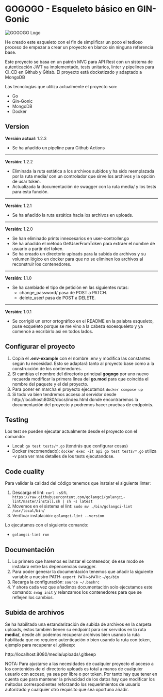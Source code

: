 # GOGOGO - Esqueleto básico en GIN-Gonic

![GOGOGO Logo](https://repository-images.githubusercontent.com/911583758/38c0ddef-c0db-4602-a884-3820990e67fe)

He creado este esqueleto con el fin de simplificar un poco el tedioso proceso de empezar a crear un proyecto en blanco sin ninguna referencia base. 

Este proyecto se basa en un patrón MVC para API Rest con un sistema de autenticación JWT ya implementado, tests unitarios, linter y pipelines para CI_CD en Github y Gitlab. El proyecto está docketizado y adaptado a MongoDB

Las tecnologías que utiliza actualmente el proyecto son:

- Go
- Gin-Gonic
- MongoDB
- Docker

## Version

**Versión actual**: 1.2.3

* Se ha añadido un pipeline para Github Actions

---

**Versión**: 1.2.2

* Eliminada la ruta estática a los archivos subidos y ha sido reemplazada por la ruta media/ con un controlador que sirve los archivos y la opción de usar token.
* Actualizada la documentación de swagger con la ruta media/ y los tests para esta función.

---

**Versión**: 1.2.1

* Se ha añadido la ruta estática hacia los archivos en uploads.

---

**Versión**: 1.2.0

* Se han eliminado prints innecesarios en user-controller.go
* Se ha añadido el método GetUserFromToken para extraer el nombre de usuario a partir del token.
* Se ha creado un directorio uploads para la subida de archivos y su volumen lógico en docker para que no se eliminen los archivos al reconstruir los contenedores.

---

**Versión**: 1.1.0

* Se ha cambiado el tipo de petición en las siguientes rutas:
    - change_password/ pasa de POST a PATCH.
    - delete_user/ pasa de POST a DELETE.

---

**Versión**: 1.0.1

* Se corrigió un error ortográfico en el README en la palabra esqueleto, puse exqueleto porque se me vino a la cabeza exoesqueleto y ya comencé a escribirlo así en todos lados.

## Configurar el proyecto

1. Copia el **.env-example** con el nombre .env y modifica las constantes según tu necesidad. Esto se adaptará tanto al proyecto base como a la construcción de los contenedores.
2. Si cambias el nombre del directorio principal **gogogo** por uno nuevo recuerda modificar la primera línea del **go.mod** para que coincida el nombre del paquete y el del proyecto.
3. Para poner en marcha el proyecto ejecutamos ``docker compose up``
4. Si todo va bien tendremos acceso al servidor desde http://localhost:8080/docs/index.html donde encontraremos la documentación del proyecto y podremos hacer pruebas de endpoints.

## Testing

Los test se pueden ejecutar actualmente desde el proyecto con el comando:

- Local: ``go test tests/*.go`` (tendrás que configurar cosas)
- Docker (recomendado): ``docker exec -it api go test tests/*.go`` utiliza -v para ver mas detalles de los tests ejecutandose.

## Code cuality

Para validar la calidad del código tenemos que instalar el siguiente linter:

1. Descarga el lint: ``curl -sSfL https://raw.githubusercontent.com/golangci/golangci-lint/master/install.sh | sh -s latest``
2. Movemos en el sistema el lint: ``sudo mv ./bin/golangci-lint /usr/local/bin/``
3. Verificar instalación: ``golangci-lint --version``


Lo ejecutamos con el siguiente comando:

- `golangci-lint run`

## Documentación

1. Lo primero que haremos es lanzar el contenedor, de ese modo se instalara entre las depencencias swagger.
2. Para poder generar la documentación tenemos que añadir la siguiente variable a nuestro PATH: ``export PATH=$PATH:~/go/bin``
3. Recarga la configuración: ``source ~/.bashrc``
4. Y ahora cada vez que añadimos documentación solo ejecutamos este comando: ``swag init`` y relanzamos los contenedores para que se reflejen los cambios.

## Subida de archivos

Se ha habilitado una estandarización de subida de archivos en la carpeta uploads, estos también tienen su endpoint para ser servidos en la ruta **media/**, desde ahí podemos recuperar archivos bien usando la ruta habilitada que no requiere autenticación o bien usando la ruta con token, ejemplo para recuperar el .gitkeep:

http://localhost:8080/media/uploads/.gitkeep

NOTA: Para ajustarse a las necesidades de cualquier proyecto el acceso a los contenidos de el directorio uploads es total a manos de cualquier usuario con acceso, ya sea por libre o por token. Por tanto hay que tener en cuenta que para mantener la privacidad de los datos hay que modificar los métodos correspodientes reforzando los requerimientos de usuario autorizado y cualquier otro requisito que sea oportuno añadir.
